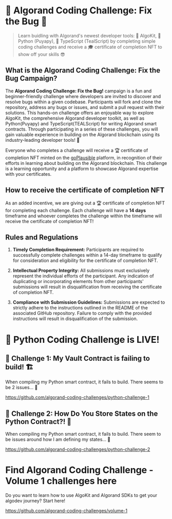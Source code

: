# 👾 Algorand Coding Challenge: Fix the Bug 🐞

> Learn buidling with Algorand's newest developer tools: 🧰 AlgoKit, 🐍 Python (Puyapy), 💎 TypeScript (TealScript) by completing simple coding challenges and receive a 🎓 certificate of completion NFT to show off your skills 😎

## What is the Algorand Coding Challenge: Fix the Bug Campaign?

The **Algorand Coding Challenge: Fix the Bug!** campaign is a fun and beginner-friendly challenge where developers are invited to discover and resolve bugs within a given codebase. Participants will fork and clone the repository, address any bugs or issues, and submit a pull request with their solutions. This hands-on challenge offers an enjoyable way to explore AlgoKit, the comprehensive Algorand developer toolkit, as well as Python(Puyapy) and TypeScript(TEALScript) for writing Algorand smart contracts. Through participating in a series of these challenges, you will gain valuable experience in building on the Algorand blockchain using its industry-leading developer tools! 🧰

Everyone who completes a challenge will receive a 🏆 certificate of completion NFT  minted on the [goPlausible](https://goplausible.com/) platform, in recognition of their efforts in learning about building on the Algorand blockchain. This challenge is a learning opportunity and a platform to showcase Algorand expertise with your certificates.

## How to receive the certificate of completion NFT

As an added incentive, we are giving out a 🏆 certificate of completion NFT for completing each challenge. Each challenge will have a **14 days** timeframe and whoever completes the challenge within the timeframe will receive the certificate of completion NFT! 

## Rules and Regulations
1. **Timely Completion Requirement:**
Participants are required to successfully complete challenges within a 14-day timeframe to qualify for consideration and eligibility for the certificate of completion NFT.

2. **Intellectual Property Integrity:**
All submissions must exclusively represent the individual efforts of the participant. Any indication of duplicating or incorporating elements from other participants' submissions will result in disqualification from receiving the certificate of completion NFT.

3. **Compliance with Submission Guidelines:**
Submissions are expected to strictly adhere to the instructions outlined in the README of the associated GitHub repository. Failure to comply with the provided instructions will result in disqualification of the submission.

# 🐍 Python Coding Challenge is LIVE! 

## 🚩 Challenge 1: My Vault Contract is failing to build! 🏗️
When compiling my Python smart contract, it fails to build. There seems to be 2 issues... 🤔

https://github.com/algorand-coding-challenges/python-challenge-1

## 🚩 Challenge 2: How Do You Store States on the Python Contract?! 📀
When compiling my Python smart contract, it fails to build. There seem to be issues around how I am defining my states... 🤔

https://github.com/algorand-coding-challenges/python-challenge-2

# Find Algorand Coding Challenge - Volume 1 challenges here
Do you want to learn how to use AlgoKit and Algorand SDKs to get your algodev journey? Start here!

https://github.com/algorand-coding-challenges/volume-1

